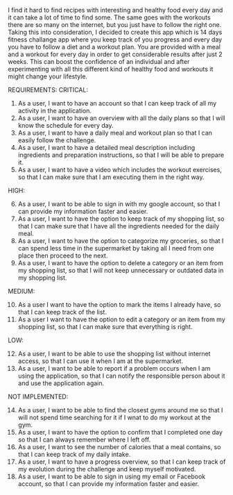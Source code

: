 I find it hard to find recipes with interesting and healthy food every day and it can take a lot of time to find some. The same goes with the workouts there are so many on the internet, but you just have to follow the right one. Taking this into consideration, I decided to create this app which is 14 days fitness challange app where you keep track of you progress and every day you have to follow a diet and a workout plan. You are provided with a meal and a workout for every day in order to get considerable results after just 2 weeks. This can boost the confidence of an individual and after experimenting with all this different kind of healthy food and workouts it might change your lifestyle.

REQUIREMENTS:
CRITICAL:

1. As a user, I want to have an account so that I can keep track of all my activity in the application.
2. As a user, I want to have an overview with all the daily plans so that I will know the schedule for every day.
3. As a user, I want to have a daily meal and workout plan so that I can easily follow the challenge.
4. As a user, I want to have a detailed meal description including ingredients and preparation instructions, so that I will be able to prepare it.
5. As a user, I want to have a video which includes the workout exercises, so that I can make sure that I am executing them in the right way.

HIGH:

6. As a user, I want to be able to sign in with my google account, so that I can provide my information faster and easier.
7. As a user, I want to have the option to keep track of my shopping list, so that I can make sure that I have all the ingredients needed for the daily meal.
8. As a user, I want to have the option to categorize my groceries, so that I can spend less time in the supermarket by taking all I need from one place then proceed to the next. 
9. As a user, I want to have the option to delete a category or an item from my shopping list, so that I will not keep unnecessary or outdated data in my shopping list.

MEDIUM:

10. As a user I want to have the option to mark the items I already have, so that I can keep track of the list.
11. As a user I want to have the option to edit a category or an item from my shopping list, so that I can make sure that everything is right.

LOW:

12. As a user, I want to be able to use the shopping list without internet access, so that I can use it when I am at the supermarket.
13. As a user, I want to be able to report if a problem occurs when I am using the application, so that I can notify the responsible person about it and use the application again.

NOT IMPLEMENTED:

14. As a user, I want to be able to find the closest gyms around me so that I will not spend time searching for it if I wnat to do my workout at the gym.
15. As a user, I want to have the option to confirm that I completed one day so that I can always remember where I left off.
16. As a user, I want to see the number of calories that a meal contains, so that I can keep track of my daily intake.
17. As a user, I want to have a progress overview, so that I can keep track of my evolution during the challenge and keep myself motivated.
18. As a user, I want to be able to sign in using my email or Facebook account, so that I can provide my information faster and easier.

